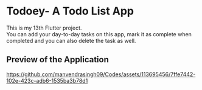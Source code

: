 # Todoey- A Todo List App 

This is my 13th Flutter project.
<br> You can add your day-to-day tasks on this app, mark it as complete when completed and you can also delete the task as well.

## Preview of the Application

https://github.com/manvendrasingh09/Codes/assets/113695456/7ffe7442-102e-423c-adb6-1535ba3b78d1
